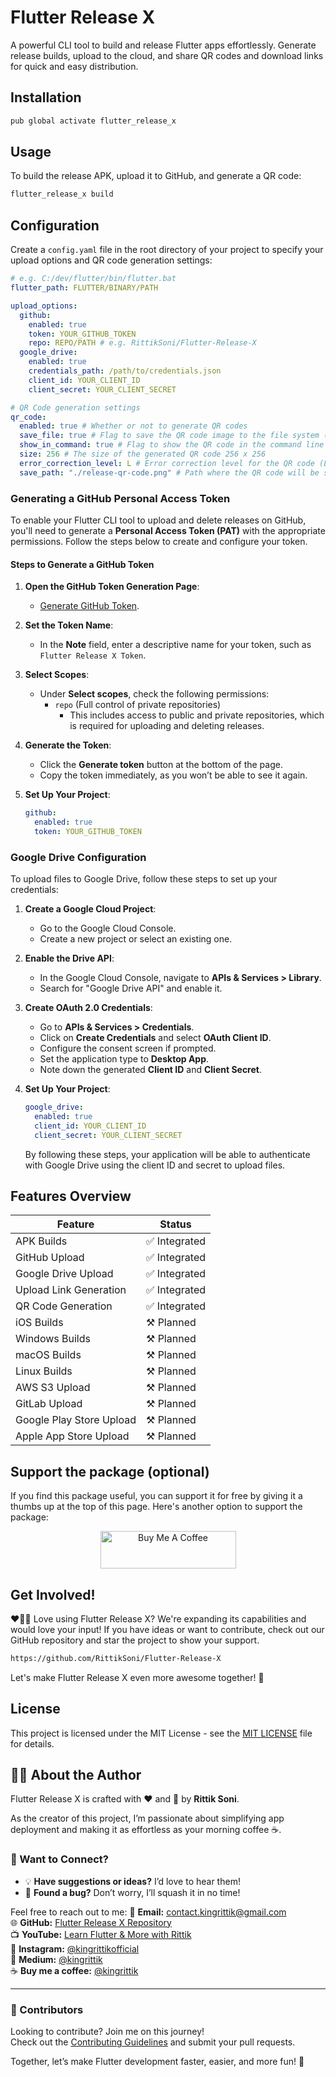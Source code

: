 # Flutter Release X

A powerful CLI tool to build and release Flutter apps effortlessly. Generate release builds, upload to the cloud, and share QR codes and download links for quick and easy distribution.

## Installation

```bash
pub global activate flutter_release_x
```

## Usage

To build the release APK, upload it to GitHub, and generate a QR code:

```bash
flutter_release_x build
```

## Configuration

Create a `config.yaml` file in the root directory of your project to specify your upload options and QR code generation settings:

```yaml
# e.g. C:/dev/flutter/bin/flutter.bat
flutter_path: FLUTTER/BINARY/PATH

upload_options:
  github:
    enabled: true
    token: YOUR_GITHUB_TOKEN
    repo: REPO/PATH # e.g. RittikSoni/Flutter-Release-X
  google_drive:
    enabled: true
    credentials_path: /path/to/credentials.json
    client_id: YOUR_CLIENT_ID
    client_secret: YOUR_CLIENT_SECRET

# QR Code generation settings
qr_code:
  enabled: true # Whether or not to generate QR codes
  save_file: true # Flag to save the QR code image to the file system (true/false)
  show_in_command: true # Flag to show the QR code in the command line output (true/false)
  size: 256 # The size of the generated QR code 256 x 256
  error_correction_level: L # Error correction level for the QR code (L, M, Q, H)
  save_path: "./release-qr-code.png" # Path where the QR code will be saved
```

### Generating a GitHub Personal Access Token

To enable your Flutter CLI tool to upload and delete releases on GitHub, you'll need to generate a **Personal Access Token (PAT)** with the appropriate permissions. Follow the steps below to create and configure your token.

#### Steps to Generate a GitHub Token

1. **Open the GitHub Token Generation Page**:

   - [Generate GitHub Token](https://github.com/settings/tokens/new).

2. **Set the Token Name**:

   - In the **Note** field, enter a descriptive name for your token, such as `Flutter Release X Token`.

3. **Select Scopes**:

   - Under **Select scopes**, check the following permissions:
     - `repo` (Full control of private repositories)
       - This includes access to public and private repositories, which is required for uploading and deleting releases.

4. **Generate the Token**:

   - Click the **Generate token** button at the bottom of the page.
   - Copy the token immediately, as you won’t be able to see it again.

5. **Set Up Your Project**:

   ```yaml
   github:
     enabled: true
     token: YOUR_GITHUB_TOKEN
   ```

### Google Drive Configuration

To upload files to Google Drive, follow these steps to set up your credentials:

1.  **Create a Google Cloud Project**:

    - Go to the Google Cloud Console.
    - Create a new project or select an existing one.

2.  **Enable the Drive API**:

    - In the Google Cloud Console, navigate to **APIs & Services > Library**.
    - Search for "Google Drive API" and enable it.

3.  **Create OAuth 2.0 Credentials**:

    - Go to **APIs & Services > Credentials**.
    - Click on **Create Credentials** and select **OAuth Client ID**.
    - Configure the consent screen if prompted.
    - Set the application type to **Desktop App**.
    - Note down the generated **Client ID** and **Client Secret**.

4.  **Set Up Your Project**:

    ```yaml
    google_drive:
      enabled: true
      client_id: YOUR_CLIENT_ID
      client_secret: YOUR_CLIENT_SECRET
    ```

    By following these steps, your application will be able to authenticate with Google Drive using the client ID and secret to upload files.

## Features Overview

| Feature                  | Status        |
| ------------------------ | ------------- |
| APK Builds               | ✅ Integrated |
| GitHub Upload            | ✅ Integrated |
| Google Drive Upload      | ✅ Integrated |
| Upload Link Generation   | ✅ Integrated |
| QR Code Generation       | ✅ Integrated |
| iOS Builds               | ⚒ Planned     |
| Windows Builds           | ⚒ Planned     |
| macOS Builds             | ⚒ Planned     |
| Linux Builds             | ⚒ Planned     |
| AWS S3 Upload            | ⚒ Planned     |
| GitLab Upload            | ⚒ Planned     |
| Google Play Store Upload | ⚒ Planned     |
| Apple App Store Upload   | ⚒ Planned     |

## Support the package (optional)

If you find this package useful, you can support it for free by giving it a thumbs up at the top of this page. Here's another option to support the package:

<p align='center'><a href="https://www.buymeacoffee.com/kingrittik" target="_blank"><img src="https://cdn.buymeacoffee.com/buttons/v2/default-yellow.png" alt="Buy Me A Coffee" style="height: 60px !important;width: 217px !important;" ></a></p>

## Get Involved!

❤️💙🩵 Love using Flutter Release X? We're expanding its capabilities and would love your input! If you have ideas or want to contribute, check out our GitHub repository and star the project to show your support.

```bash
https://github.com/RittikSoni/Flutter-Release-X
```

Let's make Flutter Release X even more awesome together! 🌟

## License

This project is licensed under the MIT License - see the [MIT LICENSE](LICENSE) file for details.

## 👨‍💻 About the Author

Flutter Release X is crafted with ❤️ and 🚀 by **Rittik Soni**.

As the creator of this project, I’m passionate about simplifying app deployment and making it as effortless as your morning coffee ☕.

### 🌟 Want to Connect?

- 💡 **Have suggestions or ideas?** I’d love to hear them!
- 🐞 **Found a bug?** Don’t worry, I’ll squash it in no time!

Feel free to reach out to me:
📧 **Email:** [contact.kingrittik@gmail.com](mailto:contact.kingrittik@gmail.com)  
🌐 **GitHub:** [Flutter Release X Repository](https://github.com/RittikSoni/Flutter-Release-X)  
📺 **YouTube:** [Learn Flutter & More with Rittik](https://www.youtube.com/@king_rittik)  
📸 **Instagram:** [@kingrittikofficial](https://www.instagram.com/kingrittikofficial)  
📖 **Medium:** [@kingrittik](https://medium.com/@kingrittik)  
☕️ **Buy me a coffee:** [@kingrittik](https://buymeacoffee.com/kingrittik)

---

### 🤝 Contributors

Looking to contribute? Join me on this journey!  
Check out the [Contributing Guidelines](CONTRIBUTING.md) and submit your pull requests.

Together, let’s make Flutter development faster, easier, and more fun! 🎉
